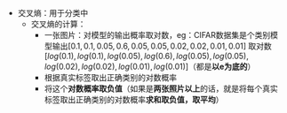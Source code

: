 - 交叉熵：用于分类中
	- 交叉熵的计算：
		- 一张图片：对模型的输出概率取对数，eg：CIFAR数据集是个类别模型输出$[0.1, 0.1, 0.05, 0.6, 0.05, 0.05, 0.02, 0.02, 0.01, 0.01]$ 取对数$[log(0.1), log(0.1), log(0.05), log(0.6), log(0.05), log(0.05), log(0.02), log(0.02), log(0.01), log(0.01)]$（都是**以e为底的**）
		- 根据真实标签取出正确类别的对数概率
		- 将这个**对数概率取负值**（如果是**两张照片以上**的话，就是将每个真实标签取出正确类别的对数概率**求和取负值，取平均**）